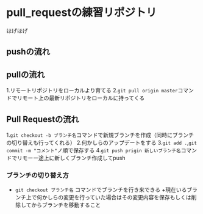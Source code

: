 # pull_requestの練習リポジトリ
ほげほげ
## pushの流れ

## pullの流れ
1.リモートリポジトリをローカルより育てる
2.`git pull origin master`コマンドでリモート上の最新リポジトリをローカルに持ってくる

## Pull Requestの流れ
1.`git checkout -b ブランチ名`コマンドで新規ブランチを作成（同時にブランチの切り替えも行ってくれる）
2.何かしらのアップデートをする
3.`git add .`,`git commit -m "コメント"`ノ順で保存する
4.`git push prigin 新しいブランチ名`コマンドでリモーー途上に新しくブランチ作成してpush

### ブランチの切り替え方
+ `git checkout ブランチ名` コマンドでブランチを行き来できる
  +現在いるブランチ上で何かしらの変更を行っていた場合はその変更内容を保存もしくは削除してからブランチを移動すること
